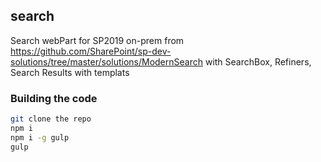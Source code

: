 ## search

Search webPart for SP2019 on-prem from https://github.com/SharePoint/sp-dev-solutions/tree/master/solutions/ModernSearch with SearchBox, Refiners, Search Results with templats

### Building the code

```bash
git clone the repo
npm i
npm i -g gulp
gulp
```
